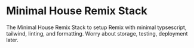 # Minimal House Remix Stack 
The Minimal House Remix Stack to setup Remix with minimal typsescript, tailwind, linting, and formatting. Worry about storage, testing, deployment later.
